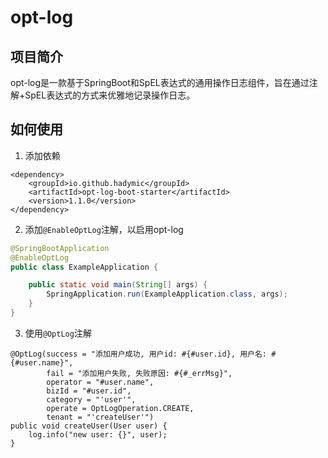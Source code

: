 # opt-log

## 项目简介

opt-log是一款基于SpringBoot和SpEL表达式的通用操作日志组件，旨在通过注解+SpEL表达式的方式来优雅地记录操作日志。

## 如何使用

1. 添加依赖

```
<dependency>
    <groupId>io.github.hadymic</groupId>
    <artifactId>opt-log-boot-starter</artifactId>
    <version>1.1.0</version>
</dependency>
```

2. 添加`@EnableOptLog`注解，以启用opt-log

```java
@SpringBootApplication
@EnableOptLog
public class ExampleApplication {

    public static void main(String[] args) {
        SpringApplication.run(ExampleApplication.class, args);
    }
}
```

3. 使用`@OptLog`注解

```
@OptLog(success = "添加用户成功, 用户id: #{#user.id}, 用户名: #{#user.name}",
        fail = "添加用户失败, 失败原因: #{#_errMsg}",
        operator = "#user.name",
        bizId = "#user.id",
        category = "'user'",
        operate = OptLogOperation.CREATE,
        tenant = "'createUser'")
public void createUser(User user) {
    log.info("new user: {}", user);
}
```

